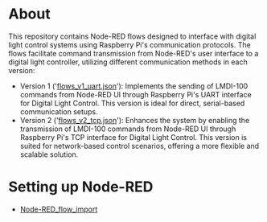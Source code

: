 # About
This repository contains Node-RED flows designed to interface with digital light control systems using Raspberry Pi's communication protocols. The flows facilitate command transmission from Node-RED's user interface to a digital light controller, utilizing different communication methods in each version:

* Version 1 ('[flows_v1_uart.json](./flows_v1_uart.json)'): Implements the sending of LMDI-100 commands from Node-RED UI through Raspberry Pi's UART interface for Digital Light Control. This version is ideal for direct, serial-based communication setups.
* Version 2 ('[flows_v2_tcp.json](./flows_v2_tcp.json)'): Enhances the system by enabling the transmission of LMDI-100 commands from Node-RED UI through Raspberry Pi's TCP interface for Digital Light Control. This version is suited for network-based control scenarios, offering a more flexible and scalable solution.

# Setting up Node-RED
* [Node-RED_flow_import](https://flowfuse.com/blog/2023/03/3-quick-node-red-tips-5/#2.-import-helpful-example-flows-provided-with-custom-nodes)
